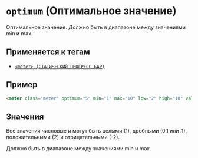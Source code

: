 # `optimum` (Оптимальное значение)

Оптимальное значение. Должно быть в диапазоне между значениями min и max.

## Применяется к тегам

- [`<meter> (СТАТИЧЕСКИЙ ПРОГРЕСС-БАР)`](<../TAGS UI/meter.md>)

## Пример

```html
<meter class="meter" optimum="5" min="1" max="10" low="2" high="10" value="3"></meter>
```

## Значения

Все значения числовые и могут быть целыми (1), дробными (0.1 или .1), положительными (2) и отрицательными (-2).

Должно быть в диапазоне между значениями min и max.
